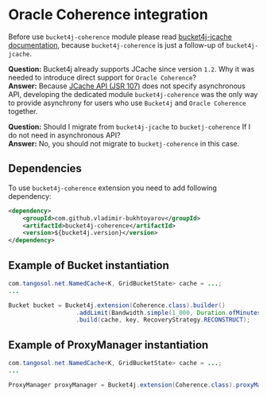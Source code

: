 # Oracle Coherence integration
Before use ```bucket4j-coherence``` module please read [bucket4j-jcache documentation](jcache-usage.md),
because ```bucket4j-coherence``` is just a follow-up of ```bucket4j-jcache```.

**Question:** Bucket4j already supports JCache since version ```1.2```. Why it was needed to introduce direct support for ```Oracle Coherence```?  
**Answer:** Because [JCache API (JSR 107)](https://www.jcp.org/en/jsr/detail?id=107) does not specify asynchronous API,
developing the dedicated module ```bucket4j-coherence``` was the only way to provide asynchrony for users who use ```Bucket4j``` and ```Oracle Coherence``` together.

**Question:** Should I migrate from ```bucket4j-jcache``` to ```bucketj-coherence``` If I do not need in asynchronous API?  
**Answer:** No, you should not migrate to ```bucketj-coherence``` in this case.

## Dependencies
To use ```bucket4j-coherence``` extension you need to add following dependency:
```xml
<dependency>
    <groupId>com.github.vladimir-bukhtoyarov</groupId>
    <artifactId>bucket4j-coherence</artifactId>
    <version>${bucket4j.version}</version>
</dependency>
```

## Example of Bucket instantiation
```java
com.tangosol.net.NamedCache<K, GridBucketState> cache = ...;
...

Bucket bucket = Bucket4j.extension(Coherence.class).builder()
                   .addLimit(Bandwidth.simple(1_000, Duration.ofMinutes(1)))
                   .build(cache, key, RecoveryStrategy.RECONSTRUCT);
```

## Example of ProxyManager instantiation
```java
com.tangosol.net.NamedCache<K, GridBucketState> cache = ...;
...

ProxyManager proxyManager = Bucket4j.extension(Coherence.class).proxyManagerForCache(cache);
```
